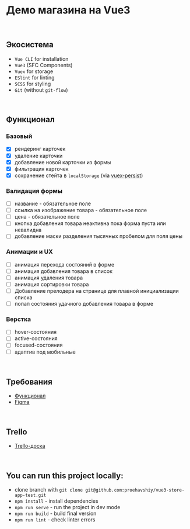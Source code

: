 # Демо магазина на Vue3

<br />

## Экосистема
* `Vue CLI` for installation
* `Vue3` (SFC Components)
* `Vuex` for storage
* `ESlint` for linting
* `SCSS` for styling
* `Git` (without `git-flow`)

<br />

## Функционал
### Базовый
- [x] рендеринг карточек
- [x] удаление карточки
- [x] добавление новой карточки из формы
- [x] фильтрация карточек
- [x] сохранение стейта в `localStorage` (via [vuex-persist](https://github.com/championswimmer/vuex-persist))
### Валидация формы
- [ ] название - обязательное поле
- [ ] ссылка на изображение товара - обязательное поле
- [ ] цена - обязательное поле
- [ ] кнопка добавления товара неактивна пока форма пуста или невалидна
- [ ] добавление маски разделения тысячных пробелом для поля цены
### Анимации и UX
- [ ] анимация перехода состояний в форме
- [ ] анимация добавления товара в список
- [ ] анимация удаления товара
- [ ] анимация сортировки товара
- [ ] Добавление прелодера на странице для плавной инициализации списка
- [ ] попап состояния удачного добавления товара в форме
### Верстка
- [ ] hover-состояния
- [ ] active-состояния
- [ ] focused-состояния
- [ ] адаптив под мобильные

<br />

## Требования
* [Функционал](https://idaproject.notion.site/Frontend-developer-test-9b834d020d8f406f851479791209beef)
* [Figma](https://www.figma.com/file/kIuVw6nSk218pi9iE98iq5/Junior-frontend-developer-test?node-id=4%3A365)

<br />

## Trello
* [Trello-доска](https://trello.com/invite/b/nnT2stQq/984fee1cd5abfd6a6754fa669fdfd2ec/vue-test)

<br />

## You can run this project locally:
* clone branch with `git clone git@github.com:proehavshiy/vue3-store-app-test.git`
* `npm install` - install dependencies
* `npm run serve` - run the project in dev mode
* `npm run build` - build final version
* `npm run lint` - check linter errors
